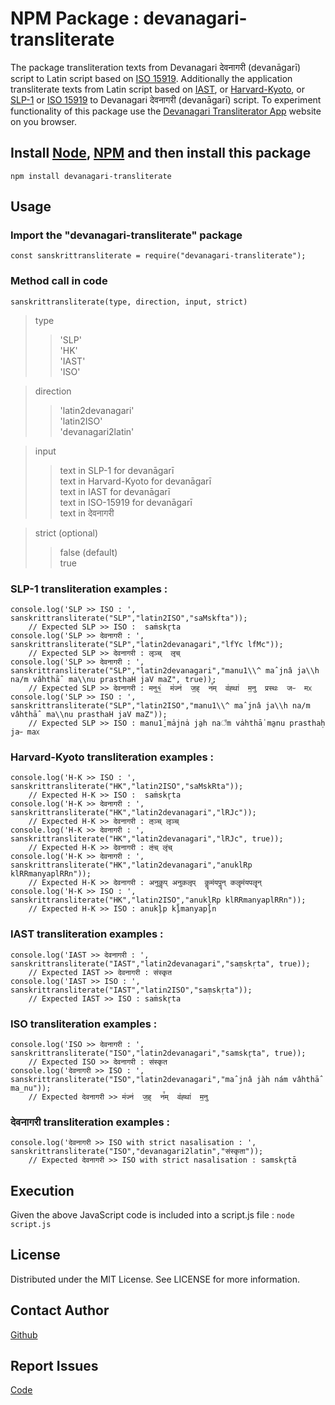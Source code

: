 # NPM Package : devanagari-transliterate
The package transliteration texts from Devanagari देवनागरी (devanāgarī) script to Latin script based on [ISO 15919](https://en.wikipedia.org/wiki/ISO_15919). Additionally the application transliterate texts from Latin script based on [IAST](https://en.wikipedia.org/wiki/International_Alphabet_of_Sanskrit_Transliteration), or [Harvard-Kyoto](https://en.wikipedia.org/wiki/Harvard-Kyoto), or [SLP-1](https://en.wikipedia.org/wiki/SLP1) or [ISO 15919](https://en.wikipedia.org/wiki/ISO_15919) to Devanagari देवनागरी (devanāgarī) script. To experiment functionality of this package use the [Devanagari Transliterator App](https://vyshantha.github.io/devanagaritransliterate/) website on you browser.

## Install [Node](https://nodejs.org/en/download), [NPM](https://docs.npmjs.com/downloading-and-installing-node-js-and-npm) and then install this package
```npm install devanagari-transliterate```

## Usage
### Import the "devanagari-transliterate" package

```
const sanskrittransliterate = require("devanagari-transliterate");
```

### Method call in code 
```sanskrittransliterate(type, direction, input, strict)```
> type
>> 'SLP' \
>> 'HK' \
>> 'IAST' \
>> 'ISO'

> direction
>> 'latin2devanagari' \
>> 'latin2ISO' \
>> 'devanagari2latin'

> input
>> text in SLP-1 for devanāgarī \
>> text in Harvard-Kyoto for devanāgarī \
>> text in IAST for devanāgarī \
>> text in ISO-15919 for devanāgarī \
>> text in देवनागरी

> strict (optional)
>> false (default) \
>> true 

### SLP-1 transliteration examples :

```
console.log('SLP >> ISO : ', sanskrittransliterate("SLP","latin2ISO","saMskfta")); 
    // Expected SLP >> ISO :  saṁskr̥ta
console.log('SLP >> देवनागरी : ', sanskrittransliterate("SLP","latin2devanagari","lfYc lfMc"));  
    // Expected SLP >> देवनागरी : लृञ्च्  लृच्
console.log('SLP >> देवनागरी : ', sanskrittransliterate("SLP","latin2devanagari","manu1\\^ maˆjnâ ja\\h na/m vâhthāˆ ma\\nu prasthaH jaV maZ", true)); 
    // Expected SLP >> देवनागरी : मनु१॒॑  म॑ज्न॑  ज॒ह्  न꣫म्  व॑ह्था॑  म॒नु  प्रस्थः  जᳶ  मᳵ
console.log('SLP >> ISO : ', sanskrittransliterate("SLP","latin2ISO","manu1\\^ maˆjnâ ja\\h na/m vâhthāˆ ma\\nu prasthaH jaV maZ")); 
    // Expected SLP >> ISO : manu1̱̍ ma̍jna̍ ja̱h na꣫m va̍hthā̍ ma̱nu prasthaḥ jaᳶ maᳵ
```

### Harvard-Kyoto transliteration examples :

```
console.log('H-K >> ISO : ', sanskrittransliterate("HK","latin2ISO","saMskRta")); 
    // Expected H-K >> ISO :  saṁskr̥ta
console.log('H-K >> देवनागरी : ', sanskrittransliterate("HK","latin2devanagari","lRJc")); 
    // Expected H-K >> देवनागरी : ऌञ्च् लृञ्च्
console.log('H-K >> देवनागरी : ', sanskrittransliterate("HK","latin2devanagari","lRJc", true)); 
    // Expected H-K >> देवनागरी : ऌंच् लृंच् 
console.log('H-K >> देवनागरी : ', sanskrittransliterate("HK","latin2devanagari","anuklRp klRRmanyaplRRn")); 
    // Expected H-K >> देवनागरी : अनुकॢप् अनुकलृप्  कॣमंयपॣन् कलॄमंयपलॄन्
console.log('H-K >> ISO : ', sanskrittransliterate("HK","latin2ISO","anuklRp klRRmanyaplRRn")); 
    // Expected H-K >> ISO : anukl̥p kl̥̄manyapl̥̄n
```

### IAST transliteration examples :

```
console.log('IAST >> देवनागरी : ', sanskrittransliterate("IAST","latin2devanagari","saṃskṛta", true));  
    // Expected IAST >> देवनागरी : संस्कृत
console.log('IAST >> ISO : ', sanskrittransliterate("IAST","latin2ISO","saṃskṛta")); 
    // Expected IAST >> ISO : saṁskr̥ta
```

### ISO transliteration examples :

```
console.log('ISO >> देवनागरी : ', sanskrittransliterate("ISO","latin2devanagari","samskr̥ta", true));  
    // Expected ISO >> देवनागरी : संस्कृत
console.log('देवनागरी >> ISO : ', sanskrittransliterate("ISO","latin2devanagari","maˆjnâ jàh nám vâhthāˆ ma̲nu")); 
    // Expected देवनागरी >> म॑ज्न॑  ज॒ह्  न꣫म्  व॑ह्था॑  म॒नु
```

### देवनागरी transliteration examples :

```
console.log('देवनागरी >> ISO with strict nasalisation : ', sanskrittransliterate("ISO","devanagari2latin","संस्कृता")); 
    // Expected देवनागरी >> ISO with strict nasalisation : samskr̥tā
```

## Execution 
Given the above JavaScript code is included into a script.js file : ```node script.js```

## License
Distributed under the MIT License. See LICENSE for more information.

## Contact Author
[Github](https://github.com/Vyshantha)

## Report Issues
[Code](https://github.com/Vyshantha/devanagari-transliterate)

